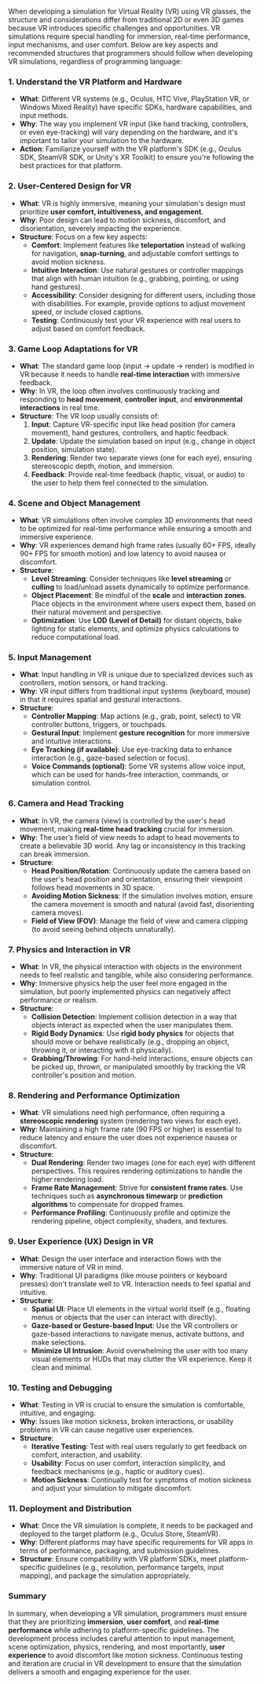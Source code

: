 When developing a simulation for Virtual Reality (VR) using VR glasses, the structure and considerations differ from traditional 2D or even 
3D games because VR introduces specific challenges and opportunities. VR simulations require special handling for immersion, real-time performance, 
input mechanisms, and user comfort. Below are key aspects and recommended structures that programmers should follow when developing VR simulations, 
regardless of programming language:

### 1. **Understand the VR Platform and Hardware**
   - **What**: Different VR systems (e.g., Oculus, HTC Vive, PlayStation VR, or Windows Mixed Reality) have specific SDKs, hardware capabilities, and input methods.
   - **Why**: The way you implement VR input (like hand tracking, controllers, or even eye-tracking) will vary depending on the hardware, and it's important to tailor your simulation to the hardware.
   - **Action**: Familiarize yourself with the VR platform's SDK (e.g., Oculus SDK, SteamVR SDK, or Unity's XR Toolkit) to ensure you're following the best practices for that platform.

### 2. **User-Centered Design for VR**
   - **What**: VR is highly immersive, meaning your simulation's design must prioritize **user comfort, intuitiveness, and engagement**.
   - **Why**: Poor design can lead to motion sickness, discomfort, and disorientation, severely impacting the experience.
   - **Structure**: Focus on a few key aspects:
     - **Comfort**: Implement features like **teleportation** instead of walking for navigation, **snap-turning**, and adjustable comfort settings to avoid motion sickness.
     - **Intuitive Interaction**: Use natural gestures or controller mappings that align with human intuition (e.g., grabbing, pointing, or using hand gestures).
     - **Accessibility**: Consider designing for different users, including those with disabilities. For example, provide options to adjust movement speed, or include closed captions.
     - **Testing**: Continuously test your VR experience with real users to adjust based on comfort feedback.

### 3. **Game Loop Adaptations for VR**
   - **What**: The standard game loop (input -> update -> render) is modified in VR because it needs to handle **real-time interaction** with immersive feedback.
   - **Why**: In VR, the loop often involves continuously tracking and responding to **head movement**, **controller input**, and **environmental interactions** in real time.
   - **Structure**: The VR loop usually consists of:
     1. **Input**: Capture VR-specific input like head position (for camera movement), hand gestures, controllers, and haptic feedback.
     2. **Update**: Update the simulation based on input (e.g., change in object position, simulation state).
     3. **Rendering**: Render two separate views (one for each eye), ensuring stereoscopic depth, motion, and immersion.
     4. **Feedback**: Provide real-time feedback (haptic, visual, or audio) to the user to help them feel connected to the simulation.

### 4. **Scene and Object Management**
   - **What**: VR simulations often involve complex 3D environments that need to be optimized for real-time performance while ensuring a smooth and immersive experience.
   - **Why**: VR experiences demand high frame rates (usually 60+ FPS, ideally 90+ FPS for smooth motion) and low latency to avoid nausea or discomfort.
   - **Structure**:
     - **Level Streaming**: Consider techniques like **level streaming** or **culling** to load/unload assets dynamically to optimize performance.
     - **Object Placement**: Be mindful of the **scale** and **interaction zones**. Place objects in the environment where users expect them, based on their natural movement and perspective.
     - **Optimization**: Use **LOD (Level of Detail)** for distant objects, bake lighting for static elements, and optimize physics calculations to reduce computational load.

### 5. **Input Management**
   - **What**: Input handling in VR is unique due to specialized devices such as controllers, motion sensors, or hand tracking.
   - **Why**: VR input differs from traditional input systems (keyboard, mouse) in that it requires spatial and gestural interactions.
   - **Structure**:
     - **Controller Mapping**: Map actions (e.g., grab, point, select) to VR controller buttons, triggers, or touchpads.
     - **Gestural Input**: Implement **gesture recognition** for more immersive and intuitive interactions.
     - **Eye Tracking (if available)**: Use eye-tracking data to enhance interaction (e.g., gaze-based selection or focus).
     - **Voice Commands (optional)**: Some VR systems allow voice input, which can be used for hands-free interaction, commands, or simulation control.

### 6. **Camera and Head Tracking**
   - **What**: In VR, the camera (view) is controlled by the user's head movement, making **real-time head tracking** crucial for immersion.
   - **Why**: The user’s field of view needs to adapt to head movements to create a believable 3D world. Any lag or inconsistency in this tracking can break immersion.
   - **Structure**:
     - **Head Position/Rotation**: Continuously update the camera based on the user's head position and orientation, ensuring their viewpoint follows head movements in 3D space.
     - **Avoiding Motion Sickness**: If the simulation involves motion, ensure the camera movement is smooth and natural (avoid fast, disorienting camera moves).
     - **Field of View (FOV)**: Manage the field of view and camera clipping (to avoid seeing behind objects unnaturally).

### 7. **Physics and Interaction in VR**
   - **What**: In VR, the physical interaction with objects in the environment needs to feel realistic and tangible, while also considering performance.
   - **Why**: Immersive physics help the user feel more engaged in the simulation, but poorly implemented physics can negatively affect performance or realism.
   - **Structure**:
     - **Collision Detection**: Implement collision detection in a way that objects interact as expected when the user manipulates them.
     - **Rigid Body Dynamics**: Use **rigid body physics** for objects that should move or behave realistically (e.g., dropping an object, throwing it, or interacting with it physically).
     - **Grabbing/Throwing**: For hand-held interactions, ensure objects can be picked up, thrown, or manipulated smoothly by tracking the VR controller's position and motion.

### 8. **Rendering and Performance Optimization**
   - **What**: VR simulations need high performance, often requiring a **stereoscopic rendering** system (rendering two views for each eye).
   - **Why**: Maintaining a high frame rate (90 FPS or higher) is essential to reduce latency and ensure the user does not experience nausea or discomfort.
   - **Structure**:
     - **Dual Rendering**: Render two images (one for each eye) with different perspectives. This requires rendering optimizations to handle the higher rendering load.
     - **Frame Rate Management**: Strive for **consistent frame rates**. Use techniques such as **asynchronous timewarp** or **prediction algorithms** to compensate for dropped frames.
     - **Performance Profiling**: Continuously profile and optimize the rendering pipeline, object complexity, shaders, and textures.

### 9. **User Experience (UX) Design in VR**
   - **What**: Design the user interface and interaction flows with the immersive nature of VR in mind.
   - **Why**: Traditional UI paradigms (like mouse pointers or keyboard presses) don't translate well to VR. Interaction needs to feel spatial and intuitive.
   - **Structure**:
     - **Spatial UI**: Place UI elements in the virtual world itself (e.g., floating menus or objects that the user can interact with directly).
     - **Gaze-based or Gesture-based Input**: Use the VR controllers or gaze-based interactions to navigate menus, activate buttons, and make selections.
     - **Minimize UI Intrusion**: Avoid overwhelming the user with too many visual elements or HUDs that may clutter the VR experience. Keep it clean and minimal.

### 10. **Testing and Debugging**
   - **What**: Testing in VR is crucial to ensure the simulation is comfortable, intuitive, and engaging.
   - **Why**: Issues like motion sickness, broken interactions, or usability problems in VR can cause negative user experiences.
   - **Structure**:
     - **Iterative Testing**: Test with real users regularly to get feedback on comfort, interaction, and usability.
     - **Usability**: Focus on user comfort, interaction simplicity, and feedback mechanisms (e.g., haptic or auditory cues).
     - **Motion Sickness**: Continually test for symptoms of motion sickness and adjust your simulation to mitigate discomfort.

### 11. **Deployment and Distribution**
   - **What**: Once the VR simulation is complete, it needs to be packaged and deployed to the target platform (e.g., Oculus Store, SteamVR).
   - **Why**: Different platforms may have specific requirements for VR apps in terms of performance, packaging, and submission guidelines.
   - **Structure**: Ensure compatibility with VR platform SDKs, meet platform-specific guidelines (e.g., resolution, performance targets, input mapping), and package the simulation appropriately.

### Summary
In summary, when developing a VR simulation, programmers must ensure that they are prioritizing **immersion**, **user comfort**, and **real-time performance** while adhering to platform-specific guidelines. The development process includes careful attention to input management, scene optimization, physics, rendering, and most importantly, **user experience** to avoid discomfort like motion sickness. Continuous testing and iteration are crucial in VR development to ensure that the simulation delivers a smooth and engaging experience for the user.
